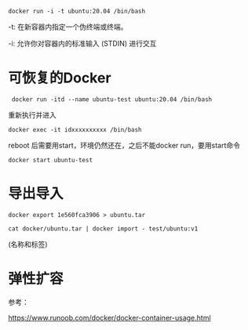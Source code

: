 
`docker run -i -t ubuntu:20.04 /bin/bash`

-t: 在新容器内指定一个伪终端或终端。

-i: 允许你对容器内的标准输入 (STDIN) 进行交互


# 可恢复的Docker
` docker run -itd --name ubuntu-test ubuntu:20.04 /bin/bash`

重新执行并进入

`docker exec -it idxxxxxxxxxx /bin/bash`

reboot 后需要用start，环境仍然还在，之后不能docker run，要用start命令

`docker start ubuntu-test`

# 导出导入

`docker export 1e560fca3906 > ubuntu.tar`

`cat docker/ubuntu.tar | docker import - test/ubuntu:v1`

(名称和标签)



# 弹性扩容

参考：

https://www.runoob.com/docker/docker-container-usage.html

